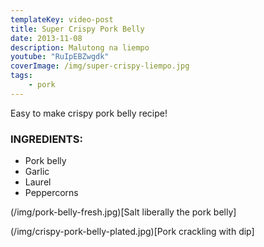 ```yaml
---
templateKey: video-post
title: Super Crispy Pork Belly
date: 2013-11-08
description: Malutong na liempo
youtube: "RuIpEBZwgdk"
coverImage: /img/super-crispy-liempo.jpg
tags:
    - pork
---
```


Easy to make crispy pork belly recipe!

### INGREDIENTS:
* Pork belly
* Garlic
* Laurel
* Peppercorns

(/img/pork-belly-fresh.jpg)[Salt liberally the pork belly]

(/img/crispy-pork-belly-plated.jpg)[Pork crackling with dip]

